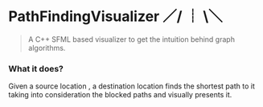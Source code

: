 # PathFindingVisualizer  ／/ ┊ \＼
> A C++ SFML based visualizer to get the intuition behind graph algorithms.

### What it does?
Given a source location , a destination location finds the shortest path to it taking into consideration the blocked paths and visually presents it. 
